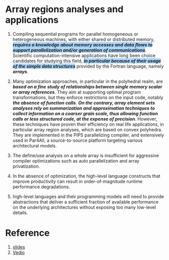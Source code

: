 # Array regions analyses and applications


1. Compiling sequential programs for parallel homogeneous or heterogeneous machines, with either shared or distributed memory, <span style="background-color:#ACD6FF;">_**requires a knowledge about memory accesses and data flows to support parallelization and/or generation of communications**_</span>. Scientific computation-intensive applications have long been choice candidates for studying this field, <span style="background-color:#ACD6FF;">_**in particular because of their usage of the simple data structures**_</span> provided by the Fortran language, namely _**arrays**_.

1. Many optimization approaches, in particular in the polyhedral realm, are _**based on a fine study of relationships between single memory scalar or array references**_. They aim at supporting optimal program transformations, but they enforce restrictions on the input code, notably _**the absence of function calls**_. _**On the contrary, array element sets analyses rely on summarization and approximation techniques to collect information on a coarser grain scale, thus allowing function calls or less structured code, at the expense of precision**_. However, these techniques have proven their efficiency on real life applications, in particular array region analyses, which are based on convex polyhedra. They are implemented in the PIPS parallelizing compiler, and extensively used in Par4All, a source-to-source platform targeting various architectural models.

1. The define/use analysis on a whole array is insufficient for aggressive compiler optimizations such as auto parallelization and array privatization.

1. In the absence of optimization, the high-level language constructs that improve productivity can result in order-of-magnitude runtime performance degradations.

1. high-level languages and their programming models will need to provide abstractions that deliver a sufficient fraction of available performance on the underlying architectures without exposing too many low-level details.

# Reference

1. [slides](http://labexcompilation.ens-lyon.fr/wp-content/uploads/2013/06/Beatrice.pdf)
1. [Vedio](http://labexcompilation.ens-lyon.fr/polyhedral-school/videos/#beatrice)

